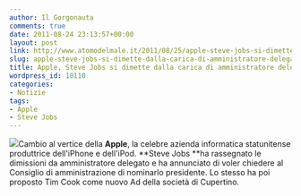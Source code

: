 ```yaml
---
author: Il Gorgonauta
comments: true
date: 2011-08-24 23:13:57+00:00
layout: post
link: http://www.atomodelmale.it/2011/08/25/apple-steve-jobs-si-dimette-dalla-carica-di-amministratore-delegato/
slug: apple-steve-jobs-si-dimette-dalla-carica-di-amministratore-delegato
title: Apple, Steve Jobs si dimette dalla carica di amministratore delegato.
wordpress_id: 10110
categories:
- Notizie
tags:
- Apple
- Steve Jobs
---
```


[![](http://www.atomodelmale.it/wp-content/uploads/2011/08/steve-jobs-150x150.jpg)](http://www.atomodelmale.it/wp-content/uploads/2011/08/steve-jobs.jpg)Cambio al vertice della **Apple**, la celebre azienda informatica statunitense produttrice dell'iPhone e dell'iPod. **Steve Jobs **ha rassegnato le dimissioni da amministratore delegato e ha annunciato di voler chiedere al Consiglio di amministrazione di nominarlo presidente. Lo stesso ha poi proposto Tim Cook come nuovo Ad della società di Cupertino.
